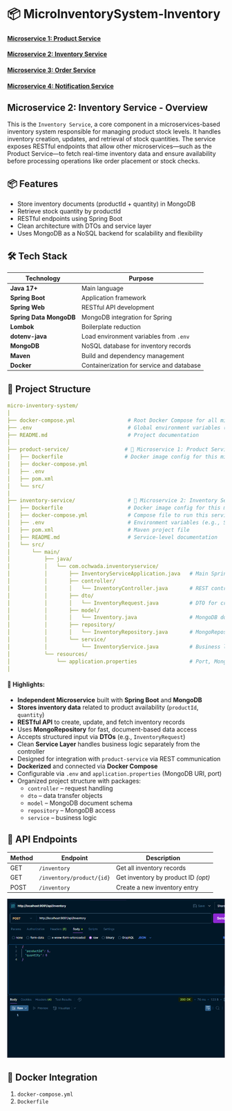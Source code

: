 # 📦 MicroInventorySystem-Inventory

#### [Microservice 1: Product Service](https://github.com/Ochwada/MicroInventorySystem-Product)
#### [Microservice 2: Inventory Service](https://github.com/Ochwada/MicroInventorySystem-Inventory)
#### [Microservice 3: Order Service](https://github.com/Ochwada/MicroInventorySystem-Order)
#### [Microservice 4: Notification Service](https://github.com/Ochwada/MicroInventorySystem-Notification)


## Microservice 2: Inventory Service - Overview

This is the `Inventory Service`, a core component in a microservices-based inventory system responsible for managing 
product stock levels. It handles inventory creation, updates, and retrieval of stock quantities. The service exposes 
RESTful endpoints that allow other microservices—such as the Product Service—to fetch real-time inventory data and 
ensure availability before processing operations like order placement or stock checks.

## 📦 Features
- Store inventory documents (productId + quantity) in MongoDB 
- Retrieve stock quantity by productId 
- RESTful endpoints using Spring Boot 
- Clean architecture with DTOs and service layer 
- Uses MongoDB as a NoSQL backend for scalability and flexibility

## 🛠 Tech Stack
| Technology              | Purpose                                   |
|-------------------------|-------------------------------------------|
| **Java 17+**            | Main language                             |
| **Spring Boot**         | Application framework                     |
| **Spring Web**          | RESTful API development                   |
| **Spring Data MongoDB** | MongoDB integration for Spring            |
| **Lombok**              | Boilerplate reduction                     |
| **dotenv-java**         | Load environment variables from `.env`    |
| **MongoDB**             | NoSQL database for inventory records      |
| **Maven**               | Build and dependency management           |
| **Docker**              | Containerization for service and database |

## 📁 Project Structure
```yaml
micro-inventory-system/
│
├── docker-compose.yml                 # Root Docker Compose for all microservices
├── .env                               # Global environment variables (Mongo URI, DB password, etc.)
├── README.md                          # Project documentation
│
├── product-service/                  # 🧩 Microservice 1: Product Service (Spring Boot + PostgreSQL)
│   ├── Dockerfile                    # Docker image config for this microservice
│   ├── docker-compose.yml
│   ├── .env
│   ├── pom.xml
│   └── src/
│
├── inventory-service/                 # 🧩 Microservice 2: Inventory Service (Spring Boot + MongoDB)
│   ├── Dockerfile                     # Docker image config for this microservice
│   ├── docker-compose.yml             # Compose file to run this service with MongoDB
│   ├── .env                           # Environment variables (e.g., SPRING_DATA_MONGODB_URI)
│   ├── pom.xml                        # Maven project file
│   ├── README.md                      # Service-level documentation
│   └── src/
│       └── main/
│           ├── java/
│           │   └── com.ochwada.inventoryservice/
│           │       ├── InventoryServiceApplication.java   # Main Spring Boot application
│           │       ├── controller/
│           │       │   └── InventoryController.java       # REST controller for /inventory endpoints
│           │       ├── dto/
│           │       │   └── InventoryRequest.java          # DTO for creating inventory records
│           │       ├── model/
│           │       │   └── Inventory.java                 # MongoDB document model
│           │       ├── repository/
│           │       │   └── InventoryRepository.java       # MongoRepository interface
│           │       └── service/
│           │           └── InventoryService.java          # Business logic layer
│           └── resources/
│               └── application.properties                 # Port, Mongo URI, other settings
│


```

#### 🧩 Highlights:

-  **Independent Microservice** built with **Spring Boot** and **MongoDB**
-  **Stores inventory data** related to product availability (`productId`, `quantity`)
-  **RESTful API** to create, update, and fetch inventory records
-  Uses **MongoRepository** for fast, document-based data access
-  Accepts structured input via **DTOs** (e.g., `InventoryRequest`)
-  Clean **Service Layer** handles business logic separately from the controller
-  Designed for integration with `product-service` via REST communication
-  **Dockerized** and connected via **Docker Compose**
-  Configurable via `.env` and `application.properties` (MongoDB URI, port)
-  Organized project structure with packages:
    - `controller` – request handling
    - `dto` – data transfer objects
    - `model` – MongoDB document schema
    - `repository` – MongoDB access
    - `service` – business logic

## 📡 API Endpoints

| Method | Endpoint                  | Description                         |
|--------|---------------------------|-------------------------------------|
| GET    | `/inventory`              | Get all inventory records           |
| GET    | `/inventory/product/{id}` | Get inventory by product ID *(opt)* |
| POST   | `/inventory`              | Create a new inventory entry        |

![img.png](img.png)
## 🐳 Docker Integration
1. `docker-compose.yml`
2. `Dockerfile`